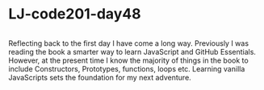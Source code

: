 # LJ-code201-day48
###### 
Reflecting back to the first day I have come a long way. Previously I was reading the book a smarter way to learn JavaScript and GitHub Essentials. However, at the present time I know the majority of things in the book to include Constructors, Prototypes, functions, loops etc. Learning vanilla JavaScripts sets the foundation for my next adventure. 